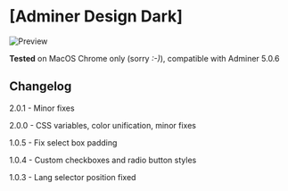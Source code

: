 # [Adminer Design Dark]

![Preview](/preview.png "Preview")

**Tested** on MacOS Chrome only (sorry _:-)_), compatible with Adminer 5.0.6

## Changelog

2.0.1 - Minor fixes

2.0.0 - CSS variables, color unification, minor fixes

1.0.5 - Fix select box padding

1.0.4 - Custom checkboxes and radio button styles

1.0.3 - Lang selector position fixed
